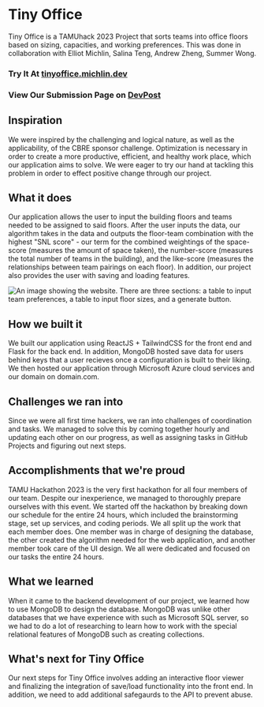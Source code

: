 # Tiny Office
Tiny Office is a TAMUhack 2023 Project that sorts teams into office floors based on sizing, capacities, and working preferences.
This was done in collaboration with Elliot Michlin, Salina Teng, Andrew Zheng, Summer Wong.

### Try It At [tinyoffice.michlin.dev](https://tinyoffice.michlin.dev)

### View Our Submission Page on [DevPost](https://devpost.com/software/tiny-office-6i9ekx#updates)

## Inspiration
We were inspired by the challenging and logical nature, as well as the applicability, of the CBRE sponsor challenge. Optimization is necessary in order to create a more productive, efficient, and healthy work place, which our application aims to solve. We were eager to try our hand at tackling this problem in order to effect positive change through our project.

## What it does
Our application allows the user to input the building floors and teams needed to be assigned to said floors. After the user inputs the data, our algorithm takes in the data and outputs the floor-team combination with the highest "SNL score" - our term for the combined weightings of the space-score (measures the amount of space taken), the number-score (measures the total number of teams in the building), and the like-score (measures the relationships between team pairings on each floor). In addition, our project also provides the user with saving and loading features.

![An image showing the website. There are three sections: a table to input team preferences, a table to input floor sizes, and a generate button.](https://x.michlin.dev/msedge_4xcAfV%202.png)

## How we built it
We built our application using ReactJS + TailwindCSS for the front end and Flask for the back end. In addition, MongoDB hosted save data for users behind keys that a user recieves once a configuration is built to their liking. We then hosted our application through Microsoft Azure cloud services and our domain on domain.com.

## Challenges we ran into
Since we were all first time hackers, we ran into challenges of coordination and tasks. We managed to solve this by coming together hourly and updating each other on our progress, as well as assigning tasks in GitHub Projects and figuring out next steps.

## Accomplishments that we're proud
TAMU Hackathon 2023 is the very first hackathon for all four members of our team. Despite our inexperience, we managed to thoroughly prepare ourselves with this event. We started off the hackathon by breaking down our schedule for the entire 24 hours, which included the brainstorming stage, set up services, and coding periods. We all split up the work that each member does. One member was in charge of designing the database, the other created the algorithm needed for the web application, and another member took care of the UI design. We all were dedicated and focused on our tasks the entire 24 hours.

## What we learned
When it came to the backend development of our project, we learned how to use MongoDB to design the database. MongoDB was unlike other databases that we have experience with such as Microsoft SQL server, so we had to do a lot of researching to learn how to work with the special relational features of MongoDB such as creating collections. 

## What's next for Tiny Office
Our next steps for Tiny Office involves adding an interactive floor viewer and finalizing the integration of save/load functionality into the front end. In addition, we need to add additional safegaurds to the API to prevent abuse.
